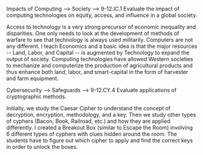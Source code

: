 
Impacts of Computing --> Society --> 9-12.IC.1
Evaluate the impact of computing technologies on equity, access, and influence in a global society.

Access to technology is a very strong precursor of economic inequality and disparities. One only needs to look at the development of methods of warfare
to see that technology is always used militarily. Computers are not any different. I teach Economics and a basic idea is that the major resources -- Land, Labor, and Capital -- is augmented by Technology to expand the output of society. Computing technologies have allowed Western societies to mechanize and computerize the production 
of agricultural products and thus enhance both land, labor, and smart-capital in the form of harvester and farm equipment.


Cybersecurity --> Safeguards --> 9-12.CY.4
Evaluate applications of cryptographic methods.

Initially, we study the Caesar Cipher to understand the concept of decryption, encryption, methodology, and a key. Then we study other types of cyphers (Bacon, Book, Railroad, etc.) and how they are applied differently. I created a Breakout Box (similar to Escape the Room) involving 6 different types of cyphers with clues hidden around the room. The students have to figure out which cipher to apply and find the correct keys in order to unlock the boxes.
